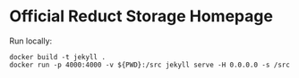 # Official Reduct Storage Homepage

Run locally:

```
docker build -t jekyll .
docker run -p 4000:4000 -v ${PWD}:/src jekyll serve -H 0.0.0.0 -s /src
```